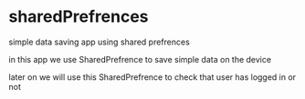 # sharedPrefrences
simple data saving app using shared prefrences 

in this app we use SharedPrefrence to save simple data on the device 


later on we will use this SharedPrefrence to check that user has logged in or not
